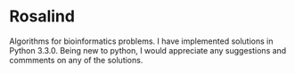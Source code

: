 Rosalind
========

Algorithms for bioinformatics problems. I have implemented solutions in Python 3.3.0.
Being new to python, I would appreciate any suggestions and commments on any of the solutions. 
